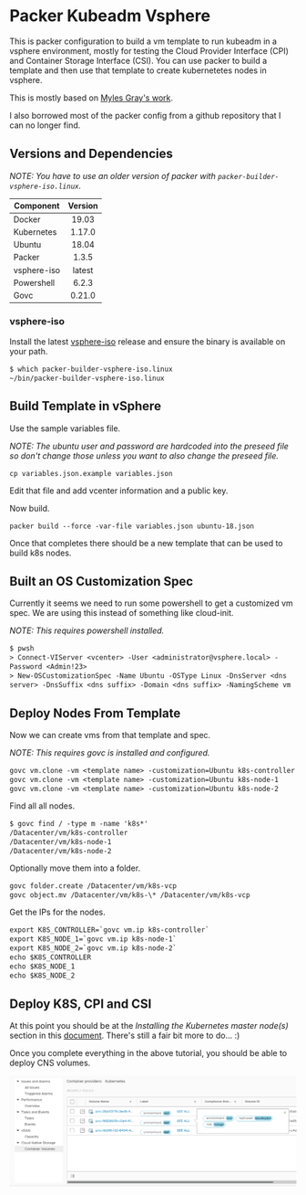 # Packer Kubeadm Vsphere

This is packer configuration to build a vm template to run kubeadm in a vsphere environment, mostly for testing the Cloud Provider Interface (CPI) and Container Storage Interface (CSI). You can use packer to build a template and then use that template to create kubernetetes nodes in vsphere.

This is mostly based on [Myles Gray's work](https://blah.cloud/kubernetes/creating-an-ubuntu-18-04-lts-cloud-image-for-cloning-on-vmware/).

I also borrowed most of the packer config from a github repository that I can no longer find.

## Versions and Dependencies

*NOTE: You have to use an older version of packer with `packer-builder-vsphere-iso.linux`.*

| Component     | Version       |
| ------------- |:-------------:|
| Docker        | 19.03         |
| Kubernetes    | 1.17.0        |
| Ubuntu        | 18.04         |
| Packer        | 1.3.5         |
| vsphere-iso   | latest        |
| Powershell    | 6.2.3         |
| Govc          | 0.21.0        |

### vsphere-iso

Install the latest [vsphere-iso](https://github.com/jetbrains-infra/packer-builder-vsphere/releases) release and ensure the binary is available on your path.

```
$ which packer-builder-vsphere-iso.linux
~/bin/packer-builder-vsphere-iso.linux
```

## Build Template in vSphere

Use the sample variables file.

*NOTE: The ubuntu user and password are hardcoded into the preseed file so don't change those unless you want to also change the preseed file.*

```
cp variables.json.example variables.json
```

Edit that file and add vcenter information and a public key.

Now build.

```
packer build --force -var-file variables.json ubuntu-18.json
```

Once that completes there should be a new template that can be used to build k8s nodes.

## Built an OS Customization Spec

Currently it seems we need to run some powershell to get a customized vm spec. We are using this instead of something like cloud-init.

*NOTE: This requires powershell installed.*

```
$ pwsh
> Connect-VIServer <vcenter> -User <administrator@vsphere.local> -Password <Admin!23>
> New-OSCustomizationSpec -Name Ubuntu -OSType Linux -DnsServer <dns server> -DnsSuffix <dns suffix> -Domain <dns suffix> -NamingScheme vm
```

## Deploy Nodes From Template

Now we can create vms from that template and spec.

*NOTE: This requires govc is installed and configured.*

```
govc vm.clone -vm <template name> -customization=Ubuntu k8s-controller
govc vm.clone -vm <template name> -customization=Ubuntu k8s-node-1
govc vm.clone -vm <template name> -customization=Ubuntu k8s-node-2
```

Find all all nodes.

```
$ govc find / -type m -name 'k8s*'
/Datacenter/vm/k8s-controller
/Datacenter/vm/k8s-node-1
/Datacenter/vm/k8s-node-2
```

Optionally move them into a folder.

```
govc folder.create /Datacenter/vm/k8s-vcp
govc object.mv /Datacenter/vm/k8s-\* /Datacenter/vm/k8s-vcp
```

Get the IPs for the nodes.

```
export K8S_CONTROLLER=`govc vm.ip k8s-controller`
export K8S_NODE_1=`govc vm.ip k8s-node-1`
export K8S_NODE_2=`govc vm.ip k8s-node-2`
echo $K8S_CONTROLLER
echo $K8S_NODE_1
echo $K8S_NODE_2
```

## Deploy K8S, CPI and CSI

At this point you should be at the *Installing the Kubernetes master node(s)* section in this [document](https://cloud-provider-vsphere.sigs.k8s.io/tutorials/kubernetes-on-vsphere-with-kubeadm.html). There's still a fair bit more to do... :)

Once you complete everything in the above tutorial, you should be able to deploy CNS volumes.

![vSAN CNS volumes](img/vsan-cns.jpg)